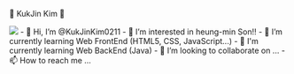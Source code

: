  🌱 KukJin Kim 🌱

<img src="https://img.shields.io/badge/Gmail-#EA4335?style=flat-square&logo=로고명&logoColor=로고색"/>
- 👋 Hi, I’m @KukJinKim0211
- 👀 I’m interested in heung-min Son!!
- 🌱 I’m currently learning Web FrontEnd (HTML5, CSS, JavaScript...)
- 🌱 I'm currently learning Web BackEnd (Java)
- 💞️ I’m looking to collaborate on ...
- 📫 How to reach me ...

<!---
KukJinKim0211/KukJinKim0211 is a ✨ special ✨ repository because its `README.md` (this file) appears on your GitHub profile.
You can click the Preview link to take a look at your changes.
--->
